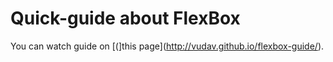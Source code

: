 # Quick-guide about FlexBox
You can watch guide on [(]this page](http://vudav.github.io/flexbox-guide/).